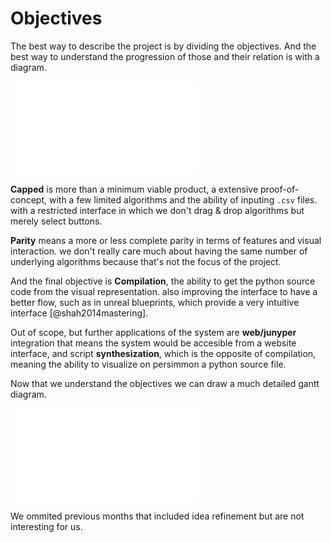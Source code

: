 Objectives
==========

The best way to describe the project is by dividing the objectives.
And the best way to understand the progression of those and their relation
is with a diagram.


![Objectives Tree](objectives.pdf)

**Capped** is more than a minimum viable product, a extensive proof-of-concept, 
with a few limited algorithms and the ability of inputing `.csv` files. with a
restricted interface in which we don't drag & drop algorithms but merely select
buttons.

**Parity** means a more or less complete parity in terms of features and visual
interaction. we don't really care much about having the same number of 
underlying algorithms because that's not the focus of the project.

And the final objective is **Compilation**, the ability to get the python 
source code from the visual representation. also improving the interface to
have a better flow, such as in unreal blueprints, which provide a very 
intuitive interface [@shah2014mastering].

Out of scope, but further applications of the system are **web/junyper**
integration that means the system would be accesible from a website interface,
and script **synthesization**, which is the opposite of compilation, meaning
the ability to visualize on persimmon a python source file.

Now that we understand the objectives we can draw a much detailed gantt diagram.

![Gantt Diagram](gantt.pdf)


We ommited previous months that included idea refinement but are not 
interesting for us.

